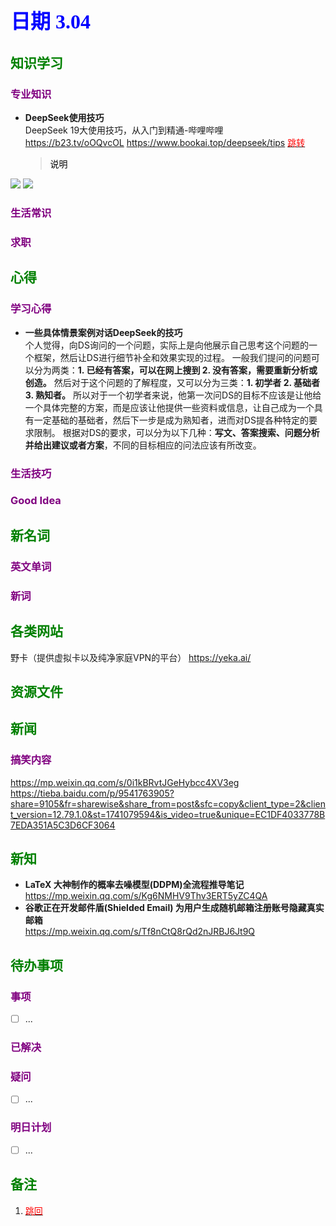 ## <font color = blue face=楷体 size=6>日期 3.04</font>

## <font color = green>知识学习 </font>
### <font color = purple>专业知识 </font>
+ **DeepSeek使用技巧**  
DeepSeek 19大使用技巧，从入门到精通-哔哩哔哩  
https://b23.tv/oOQvcOL
https://www.bookai.top/deepseek/tips  <a id = "01-1">  [<font color = red>跳转</font>](#01-2)
   > <font color = o> 说明 </font>
   > 


<img src="../../file/deepseek/DeepSeek-R1使用指南（简版）-16_page-0001.jpg">  
<img src ="../../file/deepseek/DeepSeek-R1使用指南（简版）-17_page-0001.jpg">

### <font color = purple>生活常识 </font>

### <font color = purple>求职 </font>



## <font color = green>心得 </font>
### <font color = purple>学习心得 </font>
+ **一些具体情景案例对话DeepSeek的技巧**  
	个人觉得，向DS询问的一个问题，实际上是向他展示自己思考这个问题的一个框架，然后让DS进行细节补全和效果实现的过程。
	一般我们提问的问题可以分为两类：**1. 已经有答案，可以在网上搜到  2. 没有答案，需要重新分析或创造。**
	然后对于这个问题的了解程度，又可以分为三类：**1. 初学者 2. 基础者 3. 熟知者。** 
	所以对于一个初学者来说，他第一次问DS的目标不应该是让他给一个具体完整的方案，而是应该让他提供一些资料或信息，让自己成为一个具有一定基础的基础者，然后下一步是成为熟知者，进而对DS提各种特定的要求限制。
	根据对DS的要求，可以分为以下几种：**写文、答案搜索、问题分析并给出建议或者方案**，不同的目标相应的问法应该有所改变。
### <font color = purple>生活技巧 </font>

### <font color = purple>Good Idea </font>



## <font color = green>新名词 </font>
### <font color = purple>英文单词 </font>
### <font color = purple>新词 </font>



## <font color = green>各类网站 </font>
野卡（提供虚拟卡以及纯净家庭VPN的平台）
https://yeka.ai/

## <font color = green>资源文件 </font>


## <font color = green>新闻 </font>
###  <font color = purple>搞笑内容 </font>
https://mp.weixin.qq.com/s/0i1kBRvtJGeHybcc4XV3eg  
https://tieba.baidu.com/p/9541763905?share=9105&fr=sharewise&share_from=post&sfc=copy&client_type=2&client_version=12.79.1.0&st=1741079594&is_video=true&unique=EC1DF4033778B7EDA351A5C3D6CF3064
## <font color = green>新知 </font>
+ **LaTeX 大神制作的概率去噪模型(DDPM)全流程推导笔记**
	 https://mp.weixin.qq.com/s/Kg6NMHV9Thv3ERT5yZC4QA
+ **谷歌正在开发邮件盾(Shielded Email) 为用户生成随机邮箱注册账号隐藏真实邮箱**  
	https://mp.weixin.qq.com/s/Tf8nCtQ8rQd2nJRBJ6Jt9Q  
 

## <font color = green>待办事项 </font>
### <font color = purple>事项 </font>
- [ ] ...
### <font color = purple>已解决 </font>
### <font color = purple>疑问 </font>
- [ ] ...
### <font color = purple>明日计划 </font>
- [ ] ...


## <font color = green>备注 </font>
  1. <a id ="01-2">[<font color = red>跳回</font>](#01-1)

<!--stackedit_data:
eyJoaXN0b3J5IjpbLTc3NDYwNzkxNiwtMjE3MDE1MjEzLDE4Nj
M5NzUxNDUsOTM0NTQxMTA2LDYwMjcyNTgxMywtMTQ0NjUxMDE4
NiwtMTAxODU3NDg5MCwzMTY1MjQ1ODEsMTM2MzcwNzMzNiwxNj
U3ODA0MjksNzQ3NzA2NjUsLTE4OTQ1NzQzODcsLTE3OTU4MTc4
NDMsMTQxMTE3ODU3NCwxNjA4MzMxNTU4LC0xODc1MDM4NjQwLD
E5NDU5NjIwMTldfQ==
-->